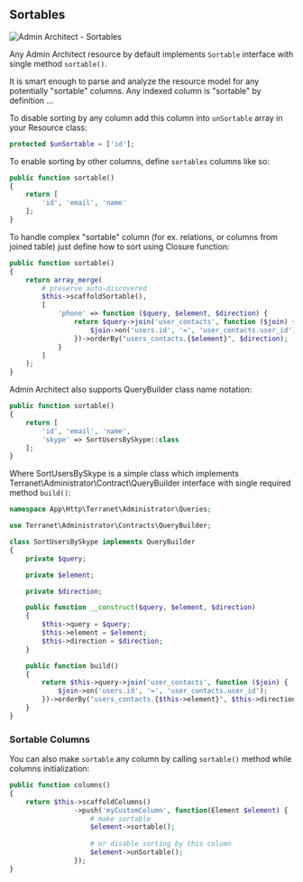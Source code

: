 ## Sortables

![Admin Architect - Sortables](http://docs.adminarchitect.com/images/index/sortables.jpg)

Any Admin Architect resource by default implements `Sortable` interface with single method `sortable()`.

It is smart enough to parse and analyze the resource model for any potentially "sortable" columns. Any indexed column is "sortable" by definition ...

To disable sorting by any column add this column into `unSortable` array in your Resource class:

```php
protected $unSortable = ['id'];
```

To enable sorting by other columns, define `sortables` columns like so:

```php
public function sortable()
{
	return [
		'id', 'email', 'name'
	];
}
```

To handle complex "sortable" column (for ex. relations, or columns from joined table) just define how to sort using Closure function:

```php
public function sortable()
{
	return array_merge(
		# preserve auto-discovered
		$this->scaffoldSortable(),
		[
			'phone' => function ($query, $element, $direction) {
				return $query->join('user_contacts', function ($join) {
					$join->on('users.id', '=', 'user_contacts.user_id');
				})->orderBy("users_contacts.{$element}", $direction);
			}
		]
	);
}
```

Admin Architect also supports QueryBuilder class name notation:

```php
public function sortable()
{
	return [
		'id', 'email', 'name',
		'skype' => SortUsersBySkype::class
	];
}
```
Where SortUsersBySkype is a simple class which implements Terranet\Administrator\Contract\QueryBuilder interface with single required method `build()`:

```php
namespace App\Http\Terranet\Administrator\Queries;

use Terranet\Administrator\Contracts\QueryBuilder;

class SortUsersBySkype implements QueryBuilder
{
    private $query;

    private $element;

    private $direction;

    public function __construct($query, $element, $direction)
    {
        $this->query = $query;
        $this->element = $element;
        $this->direction = $direction;
    }

    public function build()
    {
        return $this->query->join('user_contacts', function ($join) {
            $join->on('users.id', '=', 'user_contacts.user_id');
        })->orderBy("users_contacts.{$this->element}", $this->direction);
    }
}
```

### Sortable Columns

You can also make `sortable` any column by calling `sortable()` method while columns initialization:

```php
public function columns()
{
	return $this->scaffoldColumns()
				->push('myCustomColumn', function(Element $element) {
					# make sortable
					$element->sortable();
					
					# or disable sorting by this column
					$element->unSortable();
				});
}
```